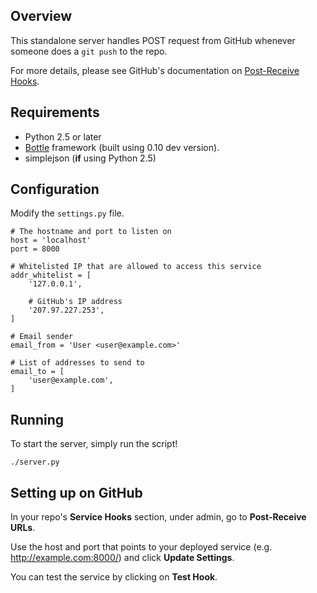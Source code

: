 Overview
--------

This standalone server handles POST request from GitHub whenever someone 
does a `git push` to the repo.

For more details, please see GitHub's documentation on [Post-Receive Hooks](http://help.github.com/post-receive-hooks/).

Requirements
------------

* Python 2.5 or later
* [Bottle](http://bottlepy.org/docs/dev/) framework (built using 0.10 dev version).
* simplejson (**if** using Python 2.5)

Configuration
-------------

Modify the `settings.py` file.

	# The hostname and port to listen on
    host = 'localhost'
    port = 8000
    
    # Whitelisted IP that are allowed to access this service
    addr_whitelist = [
        '127.0.0.1',
        
        # GitHub's IP address
        '207.97.227.253',
    ]
    
	# Email sender
    email_from = 'User <user@example.com>'
    
	# List of addresses to send to
    email_to = [
        'user@example.com',
    ]

Running
-------

To start the server, simply run the script!

	./server.py

Setting up on GitHub
--------------------

In your repo's **Service Hooks** section, under admin, go to **Post-Receive URLs**.

Use the host and port that points to your deployed service (e.g. http://example.com:8000/) 
and click **Update Settings**.

You can test the service by clicking on **Test Hook**.

